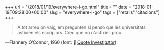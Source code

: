 +++
url = "/2018/01/19/everywhere-i-go.html"
title = ""
date = "2018-01-19T09:28:00+00:00"
slug = "everywhere-i-go"
tags = ["retalls","citacions"]
+++

> A tot arreu on vaig, em pregunten si penso que les universitats asfixien els escriptors. Crec que no n'asfixien prou.

—Flannery O’Connor, 1960 (font: 📎 [Quote Investigator](https://quoteinvestigator.com/2018/01/18/stifle/)).

